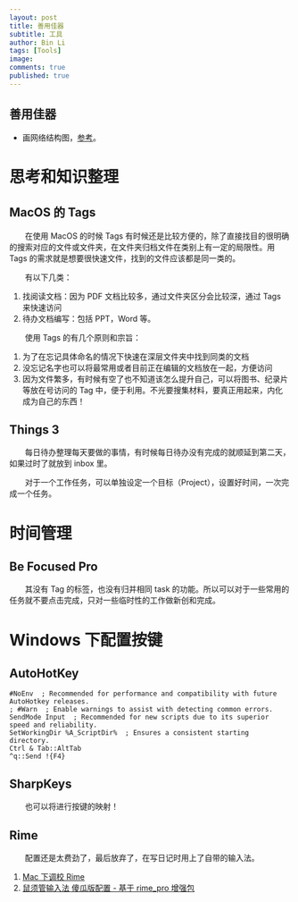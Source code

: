 ```yaml
---
layout: post
title: 善用佳器
subtitle: 工具
author: Bin Li
tags: [Tools]
image: 
comments: true
published: true
---
```


## 善用佳器
* 画网络结构图，[参考](https://zhuanlan.zhihu.com/p/60146525)。

# 思考和知识整理
## MacOS 的 Tags
　　在使用 MacOS 的时候 Tags 有时候还是比较方便的，除了直接找目的很明确的搜索对应的文件或文件夹，在文件夹归档文件在类别上有一定的局限性。用 Tags 的需求就是想要很快速文件，找到的文件应该都是同一类的。

　　有以下几类：
1. 找阅读文档：因为 PDF 文档比较多，通过文件夹区分会比较深，通过 Tags 来快速访问
2. 待办文档编写：包括 PPT，Word 等。

　　使用 Tags 的有几个原则和宗旨：
1. 为了在忘记具体命名的情况下快速在深层文件夹中找到同类的文档
2. 没忘记名字也可以将最常用或者目前正在编辑的文档放在一起，方便访问
3. 因为文件繁多，有时候有空了也不知道该怎么提升自己，可以将图书、纪录片等放在号访问的 Tag 中，便于利用。不光要搜集材料，要真正用起来，内化成为自己的东西！

## Things 3
　　每日待办整理每天要做的事情，有时候每日待办没有完成的就顺延到第二天，如果过时了就放到 inbox 里。

　　对于一个工作任务，可以单独设定一个目标（Project），设置好时间，一次完成一个任务。

# 时间管理
## Be Focused Pro
　　其没有 Tag 的标签，也没有归并相同 task 的功能。所以可以对于一些常用的任务就不要点击完成，只对一些临时性的工作做新创和完成。



# Windows 下配置按键
## AutoHotKey

```shell
#NoEnv  ; Recommended for performance and compatibility with future AutoHotkey releases.
; #Warn  ; Enable warnings to assist with detecting common errors.
SendMode Input  ; Recommended for new scripts due to its superior speed and reliability.
SetWorkingDir %A_ScriptDir%  ; Ensures a consistent starting directory.
Ctrl & Tab::AltTab
^q::Send !{F4}
```

## SharpKeys
　　也可以将进行按键的映射！

## Rime
　　配置还是太费劲了，最后放弃了，在写日记时用上了自带的输入法。

1. [Mac 下调校 Rime](https://mritd.me/2019/03/23/oh-my-rime/)
2. [鼠须管输入法 傻瓜版配置 - 基于 rime_pro 增强包](https://segmentfault.com/a/1190000005754706)
